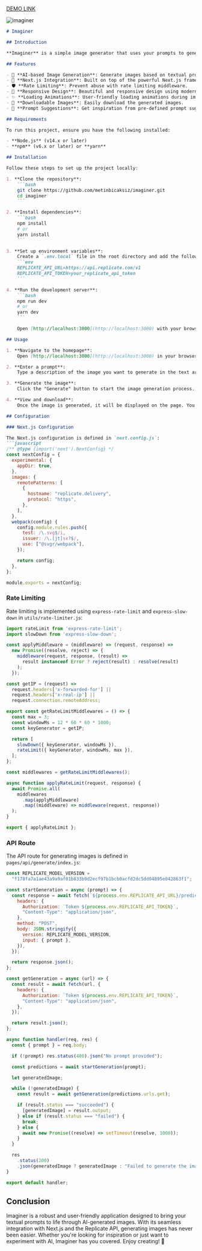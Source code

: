 [DEMO LINK](https://imaginer.vercel.app)


![imaginer](https://github.com/metinbicaksiz/imaginer/blob/main/assets/images/imaginer.png)
```markdown
# Imaginer

## Introduction

**Imaginer** is a simple image generator that uses your prompts to generate AI-based images. Built with **Next.js**, it leverages the Replicate API to transform textual descriptions into visual art. This repository contains the source code for Imaginer, offering a seamless experience for users to create unique images with just a few words.

## Features

- 🌟 **AI-based Image Generation**: Generate images based on textual prompts.
- 🚀 **Next.js Integration**: Built on top of the powerful Next.js framework.
- 🛡️ **Rate Limiting**: Prevent abuse with rate limiting middleware.
- 🎨 **Responsive Design**: Beautiful and responsive design using modern CSS techniques.
- ✨ **Loading Animations**: User-friendly loading animations during image generation.
- 💾 **Downloadable Images**: Easily download the generated images.
- 🧩 **Prompt Suggestions**: Get inspiration from pre-defined prompt suggestions.

## Requirements

To run this project, ensure you have the following installed:

- **Node.js** (v14.x or later)
- **npm** (v6.x or later) or **yarn**

## Installation

Follow these steps to set up the project locally:

1. **Clone the repository**:
    ```bash
    git clone https://github.com/metinbicaksiz/imaginer.git
    cd imaginer
    ```

2. **Install dependencies**:
    ```bash
    npm install
    # or
    yarn install
    ```

3. **Set up environment variables**:
    Create a `.env.local` file in the root directory and add the following:
    ```env
    REPLICATE_API_URL=https://api.replicate.com/v1
    REPLICATE_API_TOKEN=your_replicate_api_token
    ```

4. **Run the development server**:
    ```bash
    npm run dev
    # or
    yarn dev
    ```

    Open [http://localhost:3000](http://localhost:3000) with your browser to see the result.

## Usage

1. **Navigate to the homepage**:
    Open [http://localhost:3000](http://localhost:3000) in your browser.

2. **Enter a prompt**:
    Type a description of the image you want to generate in the text area.

3. **Generate the image**:
    Click the "Generate" button to start the image generation process.

4. **View and download**:
    Once the image is generated, it will be displayed on the page. You can download it by clicking the "Download" link.

## Configuration

### Next.js Configuration

The Next.js configuration is defined in `next.config.js`:
```javascript
/** @type {import('next').NextConfig} */
const nextConfig = {
  experimental: {
    appDir: true,
  },
  images: {
    remotePatterns: [
      {
        hostname: "replicate.delivery",
        protocol: "https",
      },
    ],
  },
  webpack(config) {
    config.module.rules.push({
      test: /\.svg$/i,
      issuer: /\.[jt]sx?$/,
      use: ["@svgr/webpack"],
    });

    return config;
  },
};

module.exports = nextConfig;
```

### Rate Limiting

Rate limiting is implemented using `express-rate-limit` and `express-slow-down` in `utils/rate-limiter.js`:
```javascript
import rateLimit from 'express-rate-limit';
import slowDown from 'express-slow-down';

const applyMiddleware = (middleware) => (request, response) =>
  new Promise((resolve, reject) => {
    middleware(request, response, (result) =>
      result instanceof Error ? reject(result) : resolve(result)
    );
  });

const getIP = (request) =>
  request.headers['x-forwarded-for'] ||
  request.headers['x-real-ip'] ||
  request.connection.remoteAddress;

export const getRateLimitMiddlewares = () => {
  const max = 3;
  const windowMs = 12 * 60 * 60 * 1000;
  const keyGenerator = getIP;

  return [
    slowDown({ keyGenerator, windowMs }),
    rateLimit({ keyGenerator, windowMs, max }),
  ];
};

const middlewares = getRateLimitMiddlewares();

async function applyRateLimit(request, response) {
  await Promise.all(
    middlewares
      .map(applyMiddleware)
      .map((middleware) => middleware(request, response))
  );
}

export { applyRateLimit };
```

### API Route

The API route for generating images is defined in `pages/api/generate/index.js`:
```javascript
const REPLICATE_MODEL_VERSION =
  "f178fa7a1ae43a9a9af01b833b9d2ecf97b1bcb0acfd2dc5dd04895e042863f1";

const startGeneration = async (prompt) => {
  const response = await fetch(`${process.env.REPLICATE_API_URL}/predictions`, {
    headers: {
      Authorization: `Token ${process.env.REPLICATE_API_TOKEN}`,
      "Content-Type": "application/json",
    },
    method: "POST",
    body: JSON.stringify({
      version: REPLICATE_MODEL_VERSION,
      input: { prompt },
    }),
  });

  return response.json();
};

const getGeneration = async (url) => {
  const result = await fetch(url, {
    headers: {
      Authorization: `Token ${process.env.REPLICATE_API_TOKEN}`,
      "Content-Type": "application/json",
    },
  });

  return result.json();
};

async function handler(req, res) {
  const { prompt } = req.body;

  if (!prompt) res.status(400).json("No prompt provided");

  const predictions = await startGeneration(prompt);

  let generatedImage;

  while (!generatedImage) {
    const result = await getGeneration(predictions.urls.get);

    if (result.status === "succeeded") {
      [generatedImage] = result.output;
    } else if (result.status === "failed") {
      break;
    } else {
      await new Promise((resolve) => setTimeout(resolve, 1000));
    }
  }

  res
    .status(200)
    .json(generatedImage ? generatedImage : "Failed to generate the image");
}

export default handler;
```

## Conclusion

Imaginer is a robust and user-friendly application designed to bring your textual prompts to life through AI-generated images. With its seamless integration with Next.js and the Replicate API, generating images has never been easier. Whether you're looking for inspiration or just want to experiment with AI, Imaginer has you covered. Enjoy creating! 🚀
```
